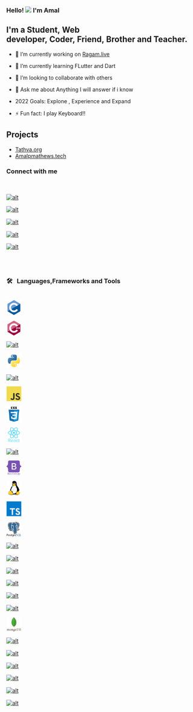 ### Hello! <a href="https://www.gautamkrishnar.com/"><img src="https://media.giphy.com/media/hvRJCLFzcasrR4ia7z/giphy.gif"  width="25px"></a> I'm Amal 

  

## I'm a Student,&nbsp;Web developer,&nbsp;Coder,&nbsp;Friend,&nbsp;Brother and Teacher.

- 🔭 I’m currently working on [Ragam.live](https://ragam.live)

- 🌱 I’m currently learning FLutter and Dart

- 👯 I’m looking to collaborate with others

- 💬 Ask me about Anything I will answer if i know

- 2022 Goals: Explone , Experience and Expand

- ⚡ Fun fact: I play Keyboard!!

## Projects	  

 - [Tathva.org](https://tathva.org)
 - [Amalpmathews.tech](https://amalpmathews.tech)

### Connect with me
<br/>
  

<a  href="https://amalpmathews.tech"  target="blank"><img  alt="alt"  width="40px"  align="center"  src="https://cdn-icons-png.flaticon.com/512/431/431979.png"></a>

<a  href=" https://www.linkedin.com/in/amal-p-mathews/"  target="blank"><img  alt="alt"  width="40px"  align="center"  src="https://cdn-icons-png.flaticon.com/512/174/174857.png"></a>

<a  href="https://www.facebook.com/amalpullukottayil.mathew/"  target="blank"><img  alt="alt"  width="40px"  align="center"  src="https://cdn-icons-png.flaticon.com/512/733/733547.png"></a>

<a  href="https://www.instagram.com/amal_p_mathews_2003/"  target="blank"><img  alt="alt"  width="40px"  align="center"  src="https://cdn-icons-png.flaticon.com/512/2111/2111463.png"></a>

<a  href="mailto:amalpmathews2003@gmail.com"  target="blank"><img  alt="alt"  width="40px"  align="center"  src="https://cdn-icons-png.flaticon.com/512/732/732200.png"></a>

  
  

<br/><br/>

  

### 🛠️&nbsp;&nbsp; Languages,Frameworks and Tools
<br/>
<a  href='https://www.cprogramming.com/'  target='blank'><img  align="center"  alt='alt'  width='40px'  src='https://raw.githubusercontent.com/devicons/devicon/master/icons/c/c-original.svg'/></a>

<a  href='https://isocpp.org/'  target='blank'><img  align="center"  alt='alt'  width='40px'  src='https://raw.githubusercontent.com/devicons/devicon/master/icons/cplusplus/cplusplus-original.svg'/></a>

<a  href='https://www.java.com/en/'  target='blank'><img  align="center"  alt='alt'  width='40px'  src='https://www.vectorlogo.zone/logos/java/java-icon.svg'/></a>

<a  href='https://www.python.org/'  target='blank'><img  align="center"  alt='alt'  width='40px'  src='https://raw.githubusercontent.com/devicons/devicon/master/icons/python/python-original.svg'/></a>

<a  href='https://html.spec.whatwg.org/dev/'  target='blank'><img  align="center"  alt='alt'  width='40px'  src='https://cdn-icons-png.flaticon.com/512/174/174854.png'/></a>

<a  href='https://www.javascript.com/'  target='blank'><img  align="center"  alt='alt'  width='40px'  src='https://raw.githubusercontent.com/devicons/devicon/master/icons/javascript/javascript-original.svg'/></a>

<a  href='https://www.w3.org/Style/CSS/Overview.en.html'  target='blank'><img  align="center"  alt='alt'  width='40px'  src='https://raw.githubusercontent.com/devicons/devicon/master/icons/css3/css3-original-wordmark.svg'/></a>

<a  href='https://reactjs.org/'  target='blank'><img  align="center"  alt='alt'  width='40px'  src='https://raw.githubusercontent.com/devicons/devicon/master/icons/react/react-original-wordmark.svg'/></a>

<a  href='https://www.djangoproject.com/'  target='blank'><img  align="center"  alt='alt'  width='40px'  src='https://static.djangoproject.com/img/logos/django-logo-negative.svg'/></a>

<a  href='https://getbootstrap.com/'  target='blank'><img  align="center"  alt='alt'  width='40px'  src='https://raw.githubusercontent.com/devicons/devicon/master/icons/bootstrap/bootstrap-plain-wordmark.svg'/></a>

<a  href='https://www.linux.org/'  target='blank'><img  align="center"  alt='alt'  width='40px'  src='https://raw.githubusercontent.com/devicons/devicon/master/icons/linux/linux-original.svg'/></a>

<a  href='https://www.typescriptlang.org/'  target='blank'><img  align="center"  alt='alt'  width='40px'  src='https://raw.githubusercontent.com/devicons/devicon/master/icons/typescript/typescript-original.svg'/></a>

<a  href='https://www.postgresql.org/'  target='blank'><img  align="center"  alt='alt'  width='40px'  src='https://raw.githubusercontent.com/devicons/devicon/master/icons/postgresql/postgresql-original-wordmark.svg'/></a>

<a  href='https://www.sqlite.org/'  target='blank'><img  align="center"  alt='alt'  width='40px'  src='https://camo.githubusercontent.com/1b8a779f280e099e2d67ab949dad604e25ce0d321e66474c04430201790b3874/68747470733a2f2f7777772e766563746f726c6f676f2e7a6f6e652f6c6f676f732f73716c6974652f73716c6974652d69636f6e2e737667'/></a>

<a  href='https://postman.com/'  target='blank'><img  align="center"  alt='alt'  width='40px'  src='https://camo.githubusercontent.com/93b32389bf746009ca2370de7fe06c3b5146f4c99d99df65994f9ced0ba41685/68747470733a2f2f7777772e766563746f726c6f676f2e7a6f6e652f6c6f676f732f676574706f73746d616e2f676574706f73746d616e2d69636f6e2e737667'/></a>

<a  href='https://heroku.com/'  target='blank'><img  align="center"  alt='alt'  width='40px'  src='https://camo.githubusercontent.com/df12cb598044a3f38efc1f45e3580558c324cf8789b79487125044eeebcc4dee/68747470733a2f2f7777772e766563746f726c6f676f2e7a6f6e652f6c6f676f732f6865726f6b752f6865726f6b752d69636f6e2e737667'/></a>

<a  href='https://graphql.org/'  target='blank'><img  align="center"  alt='alt'  width='40px'  src='https://camo.githubusercontent.com/07c382b68200c1a86d52d1682346e73e038b2f160c9afbc0af773fb3646882c8/68747470733a2f2f7777772e766563746f726c6f676f2e7a6f6e652f6c6f676f732f6772617068716c2f6772617068716c2d69636f6e2e737667'/></a>

<a  href='https://cloud.google.com/'  target='blank'><img  align="center"  alt='alt'  width='40px'  src='https://camo.githubusercontent.com/582944f6627732531ce1a2e20ad43538d1896e16a5f159ea28fd137dbb8e798a/68747470733a2f2f7777772e766563746f726c6f676f2e7a6f6e652f6c6f676f732f676f6f676c655f636c6f75642f676f6f676c655f636c6f75642d69636f6e2e737667'/></a>

<a  href='https://git-scm.com/'  target='blank'><img  align="center"  alt='alt'  width='40px'  src='https://camo.githubusercontent.com/fbfcb9e3dc648adc93bef37c718db16c52f617ad055a26de6dc3c21865c3321d/68747470733a2f2f7777772e766563746f726c6f676f2e7a6f6e652f6c6f676f732f6769742d73636d2f6769742d73636d2d69636f6e2e737667'/></a>

<a  href='https://www.mysql.com/'  target='blank'><img  align="center"  alt='alt'  width='40px'  src='https://raw.githubusercontent.com/devicons/devicon/master/icons/mongodb/mongodb-original-wordmark.svg'/></a>

<a  href='https://strapi.io/'  target='blank'><img  align="center"  alt='alt'  width='40px'  src='https://avatars.githubusercontent.com/u/19872173?s=200&v=4'/></a>

<a  href='https://code.visualstudio.com/'  target='blank'><img  align="center"  alt='alt'  width='40px'  src='https://upload.wikimedia.org/wikipedia/commons/9/9a/Visual_Studio_Code_1.35_icon.svg'/></a>

<a  href='https://www.sublimetext.com'  target='blank'><img  align="center"  alt='alt'  width='40px'  src='https://cdn.worldvectorlogo.com/logos/sublime-text.svg'/></a>

<a  href='https://nodejs.org/en/a'  target='blank'><img  align="center"  alt='alt'  width='40px'  src='https://upload.wikimedia.org/wikipedia/commons/thumb/d/d9/Node.js_logo.svg/885px-Node.js_logo.svg.png?20170401104355'/></a>

<a  href='https://www.google.com/chrome/'  target='blank'><img  align="center"  alt='alt'  width='40px'  src='https://www.logo.wine/a/logo/Google_Chrome/Google_Chrome-Logo.wine.svg'/></a>

<a  href='https://www.mozilla.org/en-US/firefox/developer/'  target='blank'><img  align="center"  alt='alt'  width='40px'  src='https://www.mozilla.org/media/protocol/img/logos/firefox/logo.fedb52c912d6.svg'/></a>
